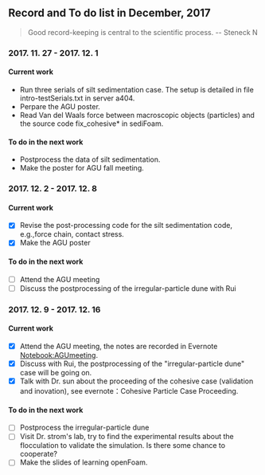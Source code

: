 ## Record and To do list in December, 2017
> Good record-keeping is central to the scientific process.
> -- Steneck N

### 2017. 11. 27 - 2017. 12. 1
#### Current work
* Run three serials of silt sedimentation case. The setup is detailed in file intro-testSerials.txt in server a404.
* Perpare the AGU poster.
* Read Van del Waals force between macroscopic objects (particles) and the source code fix_cohesive* in sediFoam.

#### To do in the next work
* Postprocess the data of silt sedimentation.
* Make the poster for AGU fall meeting. 

### 2017. 12. 2 - 2017. 12. 8
#### Current work
- [x] Revise the post-processing code for the silt sedimentation code, e.g.,force chain, contact stress.
- [x] Make the AGU poster

#### To do in the next work
- [ ] Attend the AGU meeting
- [ ] Discuss the postprocessing of the irregular-particle dune with Rui

### 2017. 12. 9 - 2017. 12. 16
#### Current work
- [x] Attend the AGU meeting, the notes are recorded in Evernote <Notebook:AGUmeeting>.
- [x] Discuss with Rui, the postprocessing of the "irregular-particle dune" case will be going on. 
- [x] Talk with Dr. sun about the proceeding of the cohesive case (validation and inovation), see evernote：Cohesive Particle Case Proceeding. 

#### To do in the next work
- [ ] Postprocess the irregular-particle dune 
- [ ] Visit Dr. strom's lab, try to find the experimental results about the flocculation to validate the simulation. Is there some chance to cooperate? 
- [ ] Make the slides of learning openFoam.
